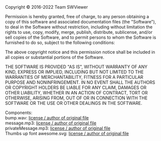 Copyright © 2016-2022 Team SWViewer

Permission is hereby granted, free of charge, to any person obtaining a copy of this software and associated documentation files (the "Software"), to deal in the Software without restriction, including without limitation the rights to use, copy, modify, merge, publish, distribute, sublicense, and/or sell copies of the Software, and to permit persons to whom the Software is furnished to do so, subject to the following conditions:

The above copyright notice and this permission notice shall be included in all copies or substantial portions of the Software.

THE SOFTWARE IS PROVIDED "AS IS", WITHOUT WARRANTY OF ANY KIND, EXPRESS OR IMPLIED, INCLUDING BUT NOT LIMITED TO THE WARRANTIES OF MERCHANTABILITY, FITNESS FOR A PARTICULAR PURPOSE AND NONINFRINGEMENT. IN NO EVENT SHALL THE AUTHORS OR COPYRIGHT HOLDERS BE LIABLE FOR ANY CLAIM, DAMAGES OR OTHER LIABILITY, WHETHER IN AN ACTION OF CONTRACT, TORT OR OTHERWISE, ARISING FROM, OUT OF OR IN CONNECTION WITH THE SOFTWARE OR THE USE OR OTHER DEALINGS IN THE SOFTWARE.

Components:<br>
bump.wav: [license / author of original file](https://freesound.org/people/kwahmah_02/sounds/268825/)<br>
message.mp3: [license / author of original file](https://freesound.org/people/elmasmalo1/sounds/377017/)<br>
privateMessage.mp3: [license / author of original file](https://freesound.org/people/rhodesmas/sounds/342749/)<br>
Thumbs up font awesome.svg: [license / author of original file](https://en.wikibooks.org/wiki/File:Thumbs_up_font_awesome.svg)
